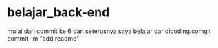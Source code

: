 # belajar_back-end
mulai dari commit ke 6 dan seterusnya
saya belajar dar dicoding.comgit commit -m "add readme"